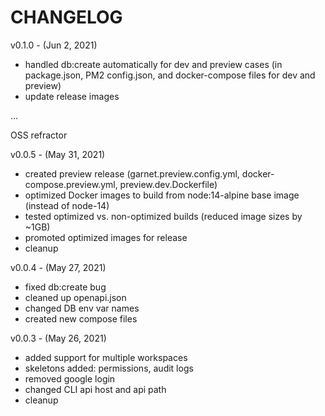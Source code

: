 # CHANGELOG

v0.1.0 - (Jun 2, 2021)

- handled db:create automatically for dev and preview cases (in package.json, PM2 config.json, and docker-compose files for dev and preview)
- update release images

...

OSS refractor

v0.0.5 - (May 31, 2021)

- created preview release (garnet.preview.config.yml, docker-compose.preview.yml, preview.dev.Dockerfile)
- optimized Docker images to build from node:14-alpine base image (instead of node-14)
- tested optimized vs. non-optimized builds (reduced image sizes by ~1GB)
- promoted optimized images for release
- cleanup

v0.0.4 - (May 27, 2021)

- fixed db:create bug
- cleaned up openapi.json 
- changed DB env var names
- created new compose files

v0.0.3 - (May 26, 2021)

- added support for multiple workspaces
- skeletons added: permissions, audit logs 
- removed google login 
- changed CLI api host and api path 
- cleanup 
